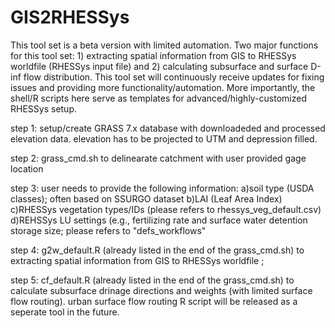 # GIS2RHESSys

This tool set is a beta version with limited automation. Two major functions for this tool set: 1) extracting spatial information from GIS to RHESSys worldfile (RHESSys input file) and 2) calculating subsurface and surface D-inf flow distribution. This tool set will continuously receive updates for fixing issues and providing more functionality/automation.  More importantly, the shell/R scripts here serve as templates for advanced/highly-customized RHESSys setup.

step 1:   setup/create GRASS 7.x database with downloadeded and processed elevation data. 
          elevation has to be projected to UTM and depression filled. 
          
step 2:   grass_cmd.sh to delinearate catchment with user provided gage location

step 3:   user needs to provide the following information:
          a)soil type (USDA classes); often based on SSURGO dataset
          b)LAI (Leaf Area Index)
          c)RHESSys vegetation types/IDs (please refers to rhessys_veg_default.csv) 
          d)REHSSys LU settings (e.g., fertilizing rate and surface water detention storage size; please refers to "defs_workflows"
          
step 4:   g2w_default.R (already listed in the end of the grass_cmd.sh) to extracting spatial information from GIS to RHESSys worldfile ;

step 5:   cf_default.R (already listed in the end of the grass_cmd.sh) to calculate subsurface drinage directions and weights (with limited surface flow routing). urban surface flow routing R script will be released as a seperate tool in the future.

               



